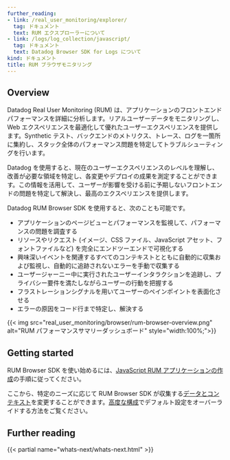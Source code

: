 ```yaml
---
further_reading:
- link: /real_user_monitoring/explorer/
  tag: ドキュメント
  text: RUM エクスプローラーについて
- link: /logs/log_collection/javascript/
  tag: ドキュメント
  text: Datadog Browser SDK for Logs について
kind: ドキュメント
title: RUM ブラウザモニタリング
---
```


## Overview

Datadog Real User Monitoring (RUM) は、アプリケーションのフロントエンドパフォーマンスを詳細に分析します。リアルユーザーデータをモニタリングし、Web エクスペリエンスを最適化して優れたユーザーエクスペリエンスを提供します。Synthetic テスト、バックエンドのメトリクス、トレース、ログを一箇所に集約し、スタック全体のパフォーマンス問題を特定してトラブルシューティングを行います。

Datadog を使用すると、現在のユーザーエクスペリエンスのレベルを理解し、改善が必要な領域を特定し、各変更やデプロイの成果を測定することができます。この情報を活用して、ユーザーが影響を受ける前に予期しないフロントエンドの問題を特定して解決し、最高のエクスペリエンスを提供します。

Datadog RUM Browser SDK を使用すると、次のことも可能です。

- アプリケーションのページビューとパフォーマンスを監視して、パフォーマンスの問題を調査する
- リソースやリクエスト (イメージ、CSS ファイル、JavaScript アセット、フォントファイルなど) を完全にエンドツーエンドで可視化する
- 興味深いイベントを関連するすべてのコンテキストとともに自動的に収集および監視し、自動的に追跡されないエラーを手動で収集する
- ユーザージャーニー中に実行されたユーザーインタラクションを追跡し、プライバシー要件を満たしながらユーザーの行動を把握する
- フラストレーションシグナルを用いてユーザーのペインポイントを表面化させる
- エラーの原因をコード行まで特定し、解決する

{{< img src="real_user_monitoring/browser/rum-browser-overview.png" alt="RUM パフォーマンスサマリーダッシュボード" style="width:100%;">}}

## Getting started

RUM Browser SDK を使い始めるには、[JavaScript RUM アプリケーションの作成][1]の手順に従ってください。

ここから、特定のニーズに応じて RUM Browser SDK が収集する[データとコンテキスト][2]を変更することができます。[高度な構成][3]でデフォルト設定をオーバーライドする方法をご覧ください。

## Further reading

{{< partial name="whats-next/whats-next.html" >}}

[1]: /ja/real_user_monitoring/browser/setup/#setup
[2]: /ja/real_user_monitoring/browser/data_collected/
[3]: /ja/real_user_monitoring/browser/advanced_configuration/